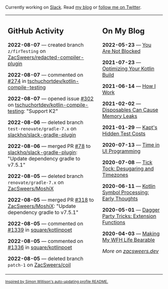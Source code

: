 Currently working on [Slack](https://slack.com/). Read [my blog](https://zacsweers.dev/) or [follow me on Twitter](https://twitter.com/ZacSweers).

<table><tr><td valign="top" width="60%">

## GitHub Activity
<!-- githubActivity starts -->
**2022-08-07** — created branch `z/firTesting` on [ZacSweers/redacted-compiler-plugin](https://github.com/ZacSweers/redacted-compiler-plugin)

**2022-08-07** — commented on [#274](https://github.com/tschuchortdev/kotlin-compile-testing/issues/274#issuecomment-1207475081) in [tschuchortdev/kotlin-compile-testing](https://github.com/tschuchortdev/kotlin-compile-testing)

**2022-08-07** — opened issue [#302](https://github.com/tschuchortdev/kotlin-compile-testing/issues/302) on [tschuchortdev/kotlin-compile-testing](https://github.com/tschuchortdev/kotlin-compile-testing): "Support K2"

**2022-08-06** — deleted branch `test-renovate/gradle-7.x` on [slackhq/slack-gradle-plugin](https://github.com/slackhq/slack-gradle-plugin)

**2022-08-06** — merged PR [#78](https://github.com/slackhq/slack-gradle-plugin/pull/78) to [slackhq/slack-gradle-plugin](https://github.com/slackhq/slack-gradle-plugin): "Update dependency gradle to v7.5.1"

**2022-08-05** — deleted branch `renovate/gradle-7.x` on [ZacSweers/MoshiX](https://github.com/ZacSweers/MoshiX)

**2022-08-05** — merged PR [#318](https://github.com/ZacSweers/MoshiX/pull/318) to [ZacSweers/MoshiX](https://github.com/ZacSweers/MoshiX): "Update dependency gradle to v7.5.1"

**2022-08-05** — commented on [#1339](https://github.com/square/kotlinpoet/issues/1339#issuecomment-1207093656) in [square/kotlinpoet](https://github.com/square/kotlinpoet)

**2022-08-05** — commented on [#1336](https://github.com/square/kotlinpoet/issues/1336#issuecomment-1207071038) in [square/kotlinpoet](https://github.com/square/kotlinpoet)

**2022-08-05** — deleted branch `patch-1` on [ZacSweers/coil](https://github.com/ZacSweers/coil)
<!-- githubActivity ends -->
</td><td valign="top" width="40%">

## On My Blog
<!-- blog starts -->
**2022-05-23** — [You Are Not Blocked](https://www.zacsweers.dev/you-are-not-blocked/)

**2021-07-23** — [Optimizing Your Kotlin Build](https://www.zacsweers.dev/optimizing-your-kotlin-build/)

**2021-06-14** — [How I Work](https://www.zacsweers.dev/how-i-work/)

**2021-02-02** — [Disposables Can Cause Memory Leaks](https://www.zacsweers.dev/disposables-can-cause-memory-leaks/)

**2021-01-29** — [Kapt's Hidden Test Costs](https://www.zacsweers.dev/kapts-hidden-test-costs/)

**2020-07-13** — [Time in UI Programming](https://www.zacsweers.dev/time-in-ui/)

**2020-07-08** — [Tick Tock: Desugaring and Timezones](https://www.zacsweers.dev/ticktock-desugaring-timezones/)

**2020-06-11** — [Kotlin Symbol Processing: Early Thoughts](https://www.zacsweers.dev/kotlin-symbol-processor-early-thoughts/)

**2020-05-01** — [Dagger Party Tricks: Extension Functions](https://www.zacsweers.dev/dagger-party-tricks-extension-functions/)

**2020-04-03** — [Making My WFH Life Bearable](https://www.zacsweers.dev/making-wfh-life-bearable/)
<!-- blog ends -->
_More on [zacsweers.dev](https://zacsweers.dev/)_
</td></tr></table>

<sub><a href="https://simonwillison.net/2020/Jul/10/self-updating-profile-readme/">Inspired by Simon Willison's auto-updating profile README.</a></sub>